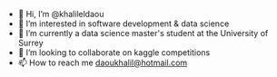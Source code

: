 - 👋 Hi, I’m @khalileldaou
- 👀 I’m interested in software development & data science
- 🌱 I’m currently a data science master's student at the University of Surrey
- 💞️ I’m looking to collaborate on kaggle competitions
- 📫 How to reach me daoukhalil@hotmail.com

<!---
khalileldaou/khalileldaou is a ✨ special ✨ repository because its `README.md` (this file) appears on your GitHub profile.
You can click the Preview link to take a look at your changes.
--->
